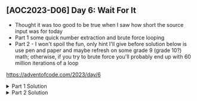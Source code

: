 ## [AOC2023-D06] Day 6: Wait For It
- Thought it was too good to be true when I saw how short the source input was for today
- Part 1 some quick number extraction and brute force looping
- Part 2 - I won't spoil the fun, only hint I'll give before solution below is use pen and paper and maybe refresh on some grade 9 (grade 10?) math; otherwise, if you try to brute force you'll probably end up with 60 million iterations of a loop

https://adventofcode.com/2023/day/6

<details>
  <summary>Part 1 Solution</summary>
  I'm ashamed to say, but I brute forced part 1 with a nested for loop (knowing too well that it probably won't work for Part 2). I also kept track of more variables than I needed (thinking I would need them for Part 2 later). You only need to keep track of # of wins, don't need the actual winning distances in this case.
  
  ```python
  #%% Source files
  import re
  fPath = "../aoc-2023-Src/"
  # f = open(fPath+"d6DemoInputs.txt", "r")
  f = open(fPath+"d6ActualInputs.txt", "r")
  inputs = f.read()
  lines = inputs.splitlines()
  
  #%% Part 1
  times = [int(x) for x in re.findall(r'\d+', lines[0])]
  dists = [int(x) for x in re.findall(r'\d+', lines[1])]
  
  winsMap = {}
  
  for idx, time in enumerate(times):
      record = dists[idx]
      waysWin = []
      distsWin = []
      for timePress in range(1, time):
          timeMove = time - timePress
          speed = timePress
          dist = speed * timeMove
          if dist > record:
              waysWin.append(timePress)
              distsWin.append(dist)
      winsMap[time] = {'PressWins':waysWin,'DistWins':distsWin,'WinsCount':len(waysWin)}
  
  import pandas as pd
  df = pd.DataFrame(winsMap).T
  print("Part 1", df['WinsCount'].product())

  ```
</details>

<details>
  <summary>Part 2 Solution</summary>
  Part 2 was fairly once you realize you can't just brute force loops, and you need to solve with simple math. This ends up being a quadratic equation from grade 9/10 math. 

  Once you use some good old fashioned pen and paper, the equation is essentially:
  $$-1* timeToPress ^ 2 + timeRace * timeToPress - recordDistance >= 0$$

  From math class we remember that quadratic formula is: 
  $x = {-b \pm \sqrt{b^2-4ac} \over 2a}$
  When $a \ne 0$,and $(ax^2 + bx + c = 0)$.

  From here we have two options, actually write out this formula in Python and solve for timeToPress, OR use numpy.roots() and provide the three coefficients.
  ```python
  #%% Source files
  import re
  fPath = "../aoc-2023-Src/"
  # f = open(fPath+"d6DemoInputs.txt", "r")
  f = open(fPath+"d6ActualInputs.txt", "r")
  inputs = f.read()
  lines = inputs.splitlines()
  
  #%% Part 1
  times = [int(x) for x in re.findall(r'\d+', lines[0])]
  dists = [int(x) for x in re.findall(r'\d+', lines[1])]
  
  winsMap = {}
  
  for idx, time in enumerate(times):
      record = dists[idx]
      waysWin = []
      distsWin = []
      for timePress in range(1, time):
          timeMove = time - timePress
          speed = timePress
          dist = speed * timeMove
          if dist > record:
              waysWin.append(timePress)
              distsWin.append(dist)
      winsMap[time] = {'PressWins':waysWin,'DistWins':distsWin,'WinsCount':len(waysWin)}
  
  import pandas as pd
  df = pd.DataFrame(winsMap).T
  print("Part 1", df['WinsCount'].product())

  ```
  ```python
  #%% Part 2
  import numpy as np
  time = int("".join(re.findall(r'\d+', lines[0])))
  record = int("".join(re.findall(r'\d+', lines[1])))
  pressLow = np.ceil((-1 * time + np.sqrt(time**2 - 4*record)) / -2) 
  pressHigh = int((-1 * time - np.sqrt(time**2 - 4*record)) / -2 )
  totalWays = pressHigh - pressLow + 1
  print(totalWays)

  #%% Part 2 - Solution all with numpy
  coeff = [-1, time, -1 * record]
  roots = np.roots(coeff)
  totalWays = int(np.max(roots)) - np.ceil(np.min(roots)) + 1
  print(totalWays)
  ```

  Here is also the more detailed build up to my equation:
  ```python
  # t = time of race
  # x0 = time to press 
  # x1 = time to move = t - x0
  # c = distance of race

  # x0 + x1 = t
  # speed = x0
  # distMoved = x0 * x1
  # need dist moved > dist race
  # x0 * x1 >= c
  # x0 * (t-x0) >= c
  # - x0^2 + t*x0  - c >= 0

  #quadratic formula ax2 + bx + c = 0 --> x = [-b +/- sqrt(b^2 - 4ac)]/2a
  # b = t, a = -1, c = -c
  # x0 = (-t +/- sqrt(t^2 - 4*c)) / (-2)
  ```
</details>

